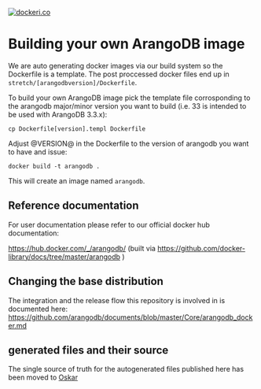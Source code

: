 
[![dockeri.co](http://dockeri.co/image/_/arangodb)](https://registry.hub.docker.com/_/arangodb/)

# Building your own ArangoDB image

We are auto generating docker images via our build system so the Dockerfile is a template.
The post proccessed docker files end up in `stretch/[arangodbversion]/Dockerfile`. 

To build your own ArangoDB image pick the template file corrosponding to the arangodb major/minor version you 
want to build (i.e. 33 is intended to be used with ArangoDB 3.3.x):

```console
cp Dockerfile[version].templ Dockerfile
```

Adjust @VERSION@ in the Dockerfile to the version of arangodb you want to have and issue:

```console
docker build -t arangodb .
```

This will create an image named `arangodb`.

## Reference documentation

For user documentation please refer to our official docker hub documentation:

https://hub.docker.com/_/arangodb/ (built via https://github.com/docker-library/docs/tree/master/arangodb )

## Changing the base distribution

The integration and the release flow this repository is involved in is documented here: https://github.com/arangodb/documents/blob/master/Core/arangodb_docker.md

## generated files and their source

The single source of truth for the autogenerated files published here has been moved to [Oskar](https://github.com/arangodb/oskar/blob/master/containers/)
